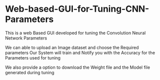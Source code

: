 # Web-based-GUI-for-Tuning-CNN-Parameters

This is a web Based GUI developed for tuning the Convolution Neural Network Parameters

We can able to upload an Image dataset and choose the Required parameters 
Our System will train and Notify you with the Accuracy for the Parameters used for tuning

We also provide a option to download the Weight file and the Model file generated during tuning
